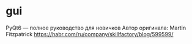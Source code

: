 # gui 
PyQt6 — полное руководство для новичков
Автор оригинала: Martin Fitzpatrick
https://habr.com/ru/company/skillfactory/blog/599599/
